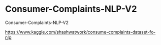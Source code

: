 # Consumer-Complaints-NLP-V2
Consumer-Complaints-NLP-V2

https://www.kaggle.com/shashwatwork/consume-complaints-dataset-fo-nlp
